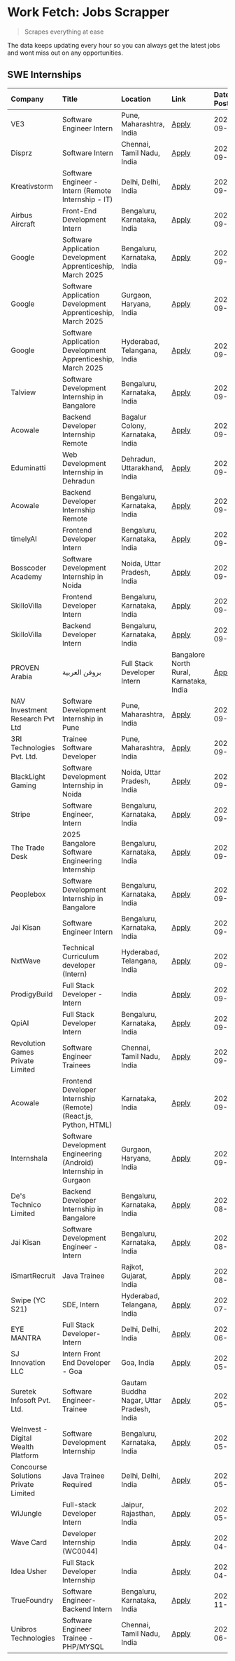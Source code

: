 # Work Fetch: Jobs Scrapper
> Scrapes everything at ease

The data keeps updating every hour so you can always get the latest jobs and wont miss out on any opportunities.

## SWE Internships
<!--START_SECTION:workfetch-->
| Company                             | Title                                                            | Location                                  | Link                                                                                                                                                                                                                                                                            | Date Posted   |
|:------------------------------------|:-----------------------------------------------------------------|:------------------------------------------|:--------------------------------------------------------------------------------------------------------------------------------------------------------------------------------------------------------------------------------------------------------------------------------|:--------------|
| VE3                                 | Software Engineer Intern                                         | Pune, Maharashtra, India                  | [Apply](https://in.linkedin.com/jobs/view/software-engineer-intern-at-ve3-4035258572?position=39&pageNum=0&refId=DGXjZdo4srN2oSpcKKvgXw%3D%3D&trackingId=bgZzhIxb1SatzFow1ZnR5A%3D%3D)                                                                                          | 2024-09-27    |
| Disprz                              | Software Intern                                                  | Chennai, Tamil Nadu, India                | [Apply](https://in.linkedin.com/jobs/view/software-intern-at-disprz-4034165337?position=35&pageNum=0&refId=DGXjZdo4srN2oSpcKKvgXw%3D%3D&trackingId=69EETBfn0M7vjiMk7F%2FISQ%3D%3D)                                                                                              | 2024-09-26    |
| Kreativstorm                        | Software Engineer - Intern (Remote Internship - IT)              | Delhi, Delhi, India                       | [Apply](https://in.linkedin.com/jobs/view/software-engineer-intern-remote-internship-it-at-kreativstorm-4035942071?position=47&pageNum=0&refId=DGXjZdo4srN2oSpcKKvgXw%3D%3D&trackingId=DMGX%2FFCAIbHhEmOzfXnpCA%3D%3D)                                                          | 2024-09-26    |
| Airbus Aircraft                     | Front-End Development Intern                                     | Bengaluru, Karnataka, India               | [Apply](https://in.linkedin.com/jobs/view/front-end-development-intern-at-airbus-aircraft-4034179043?position=54&pageNum=0&refId=DGXjZdo4srN2oSpcKKvgXw%3D%3D&trackingId=pvXxJyINRYm4cbVfPvQbiQ%3D%3D)                                                                          | 2024-09-26    |
| Google                              | Software Application Development Apprenticeship, March 2025      | Bengaluru, Karnataka, India               | [Apply](https://in.linkedin.com/jobs/view/software-application-development-apprenticeship-march-2025-at-google-4032957527?position=2&pageNum=0&refId=DGXjZdo4srN2oSpcKKvgXw%3D%3D&trackingId=0QkHbBE8ypatgnL7Kxkr9A%3D%3D)                                                      | 2024-09-24    |
| Google                              | Software Application Development Apprenticeship, March 2025      | Gurgaon, Haryana, India                   | [Apply](https://in.linkedin.com/jobs/view/software-application-development-apprenticeship-march-2025-at-google-4032958554?position=4&pageNum=0&refId=DGXjZdo4srN2oSpcKKvgXw%3D%3D&trackingId=SV00fjeyrJiJUaeBrkuOYg%3D%3D)                                                      | 2024-09-24    |
| Google                              | Software Application Development Apprenticeship, March 2025      | Hyderabad, Telangana, India               | [Apply](https://in.linkedin.com/jobs/view/software-application-development-apprenticeship-march-2025-at-google-4032957528?position=5&pageNum=0&refId=DGXjZdo4srN2oSpcKKvgXw%3D%3D&trackingId=MrjfDynJldAFG7vDRhIPkg%3D%3D)                                                      | 2024-09-24    |
| Talview                             | Software Development Internship in Bangalore                     | Bengaluru, Karnataka, India               | [Apply](https://in.linkedin.com/jobs/view/software-development-internship-in-bangalore-at-talview-4033703077?position=12&pageNum=0&refId=DGXjZdo4srN2oSpcKKvgXw%3D%3D&trackingId=23Vca4RrFyVvUX25eNz94w%3D%3D)                                                                  | 2024-09-23    |
| Acowale                             | Backend Developer Internship Remote                              | Bagalur Colony, Karnataka, India          | [Apply](https://in.linkedin.com/jobs/view/backend-developer-internship-remote-at-acowale-4030088707?position=20&pageNum=0&refId=DGXjZdo4srN2oSpcKKvgXw%3D%3D&trackingId=nvKbDY5lEH8xscae%2FYvGTw%3D%3D)                                                                         | 2024-09-21    |
| Eduminatti                          | Web Development Internship in Dehradun                           | Dehradun, Uttarakhand, India              | [Apply](https://in.linkedin.com/jobs/view/web-development-internship-in-dehradun-at-eduminatti-4032105381?position=30&pageNum=0&refId=DGXjZdo4srN2oSpcKKvgXw%3D%3D&trackingId=iGHS%2FtTFPAPoB7aSWeoDlQ%3D%3D)                                                                   | 2024-09-21    |
| Acowale                             | Backend Developer Internship Remote                              | Bengaluru, Karnataka, India               | [Apply](https://in.linkedin.com/jobs/view/backend-developer-internship-remote-at-acowale-4030975489?position=13&pageNum=0&refId=DGXjZdo4srN2oSpcKKvgXw%3D%3D&trackingId=NJfaZCmDlD8%2FGAsEGjmdcQ%3D%3D)                                                                         | 2024-09-20    |
| timelyAI                            | Frontend Developer Intern                                        | Bengaluru, Karnataka, India               | [Apply](https://in.linkedin.com/jobs/view/frontend-developer-intern-at-timelyai-4030925040?position=19&pageNum=0&refId=DGXjZdo4srN2oSpcKKvgXw%3D%3D&trackingId=xAa0WdgmpK2rODpf%2FXw6dQ%3D%3D)                                                                                  | 2024-09-20    |
| Bosscoder Academy                   | Software Development Internship in Noida                         | Noida, Uttar Pradesh, India               | [Apply](https://in.linkedin.com/jobs/view/software-development-internship-in-noida-at-bosscoder-academy-4031161323?position=22&pageNum=0&refId=DGXjZdo4srN2oSpcKKvgXw%3D%3D&trackingId=XU1M7dyYbaGtS5tADlX0Wg%3D%3D)                                                            | 2024-09-20    |
| SkilloVilla                         | Frontend Developer Intern                                        | Bengaluru, Karnataka, India               | [Apply](https://in.linkedin.com/jobs/view/frontend-developer-intern-at-skillovilla-4025873510?position=9&pageNum=0&refId=DGXjZdo4srN2oSpcKKvgXw%3D%3D&trackingId=J%2F13Jb9IGphhwHB5bGsU8A%3D%3D)                                                                                | 2024-09-17    |
| SkilloVilla                         | Backend Developer Intern                                         | Bengaluru, Karnataka, India               | [Apply](https://in.linkedin.com/jobs/view/backend-developer-intern-at-skillovilla-4025860894?position=16&pageNum=0&refId=DGXjZdo4srN2oSpcKKvgXw%3D%3D&trackingId=xR6FKDMI2ov1BzxHE9tQPg%3D%3D)                                                                                  | 2024-09-17    |
| PROVEN Arabia | بروفن العربية       | Full Stack Developer Intern                                      | Bangalore North Rural, Karnataka, India   | [Apply](https://in.linkedin.com/jobs/view/full-stack-developer-intern-at-proven-arabia-%D8%A8%D8%B1%D9%88%D9%81%D9%86-%D8%A7%D9%84%D8%B9%D8%B1%D8%A8%D9%8A%D8%A9-4028862862?position=60&pageNum=0&refId=DGXjZdo4srN2oSpcKKvgXw%3D%3D&trackingId=TA4DeaHjh0%2Bo5w4R0TTErw%3D%3D) | 2024-09-17    |
| NAV Investment Research Pvt Ltd     | Software Development Internship in Pune                          | Pune, Maharashtra, India                  | [Apply](https://in.linkedin.com/jobs/view/software-development-internship-in-pune-at-nav-investment-research-pvt-ltd-4027052851?position=10&pageNum=0&refId=DGXjZdo4srN2oSpcKKvgXw%3D%3D&trackingId=5b2r0DKFW4YUmIthNQye6g%3D%3D)                                               | 2024-09-15    |
| 3RI Technologies Pvt. Ltd.          | Trainee  Software Developer                                      | Pune, Maharashtra, India                  | [Apply](https://in.linkedin.com/jobs/view/trainee-software-developer-at-3ri-technologies-pvt-ltd-4026688364?position=31&pageNum=0&refId=DGXjZdo4srN2oSpcKKvgXw%3D%3D&trackingId=NzkFCqB3fM0yShwh6q7tmQ%3D%3D)                                                                   | 2024-09-15    |
| BlackLight Gaming                   | Software Development Internship in Noida                         | Noida, Uttar Pradesh, India               | [Apply](https://in.linkedin.com/jobs/view/software-development-internship-in-noida-at-blacklight-gaming-4026655870?position=25&pageNum=0&refId=DGXjZdo4srN2oSpcKKvgXw%3D%3D&trackingId=Brj7dOgmOsXPc1JH8E13Tw%3D%3D)                                                            | 2024-09-14    |
| Stripe                              | Software Engineer, Intern                                        | Bengaluru, Karnataka, India               | [Apply](https://in.linkedin.com/jobs/view/software-engineer-intern-at-stripe-4008214242?position=3&pageNum=0&refId=DGXjZdo4srN2oSpcKKvgXw%3D%3D&trackingId=ltHVTcxKc7VEU4k%2B05%2F1xQ%3D%3D)                                                                                    | 2024-09-13    |
| The Trade Desk                      | 2025 Bangalore Software Engineering Internship                   | Bengaluru, Karnataka, India               | [Apply](https://in.linkedin.com/jobs/view/2025-bangalore-software-engineering-internship-at-the-trade-desk-3987456531?position=15&pageNum=0&refId=DGXjZdo4srN2oSpcKKvgXw%3D%3D&trackingId=8kBY1VfOHr75RFeiluzSeg%3D%3D)                                                         | 2024-09-11    |
| Peoplebox                           | Software Development Internship in Bangalore                     | Bengaluru, Karnataka, India               | [Apply](https://in.linkedin.com/jobs/view/software-development-internship-in-bangalore-at-peoplebox-4022411601?position=17&pageNum=0&refId=DGXjZdo4srN2oSpcKKvgXw%3D%3D&trackingId=TWhAOeM67DpDcxn7dGSFQA%3D%3D)                                                                | 2024-09-10    |
| Jai Kisan                           | Software Engineer Intern                                         | Bengaluru, Karnataka, India               | [Apply](https://in.linkedin.com/jobs/view/software-engineer-intern-at-jai-kisan-4024075360?position=44&pageNum=0&refId=DGXjZdo4srN2oSpcKKvgXw%3D%3D&trackingId=WeixzD%2FzZn37jvs0e%2F05CA%3D%3D)                                                                                | 2024-09-09    |
| NxtWave                             | Technical Curriculum developer (Intern)                          | Hyderabad, Telangana, India               | [Apply](https://in.linkedin.com/jobs/view/technical-curriculum-developer-intern-at-nxtwave-4020462207?position=49&pageNum=0&refId=DGXjZdo4srN2oSpcKKvgXw%3D%3D&trackingId=c01CuWNGl%2FtW5Km7%2FN26Ig%3D%3D)                                                                     | 2024-09-09    |
| ProdigyBuild                        | Full Stack Developer - Intern                                    | India                                     | [Apply](https://in.linkedin.com/jobs/view/full-stack-developer-intern-at-prodigybuild-4019591942?position=58&pageNum=0&refId=DGXjZdo4srN2oSpcKKvgXw%3D%3D&trackingId=Q0lA92C82oBwCUmJ0yAVmw%3D%3D)                                                                              | 2024-09-08    |
| QpiAI                               | Full Stack Developer Intern                                      | Bengaluru, Karnataka, India               | [Apply](https://in.linkedin.com/jobs/view/full-stack-developer-intern-at-qpiai-4017395346?position=41&pageNum=0&refId=DGXjZdo4srN2oSpcKKvgXw%3D%3D&trackingId=OfBsJgQmbTcYKtrSa5KxvA%3D%3D)                                                                                     | 2024-09-06    |
| Revolution Games Private Limited    | Software Engineer Trainees                                       | Chennai, Tamil Nadu, India                | [Apply](https://in.linkedin.com/jobs/view/software-engineer-trainees-at-revolution-games-private-limited-4015912927?position=33&pageNum=0&refId=DGXjZdo4srN2oSpcKKvgXw%3D%3D&trackingId=cg%2B8onmqFnjZCTJ5zIRYjg%3D%3D)                                                         | 2024-09-02    |
| Acowale                             | Frontend Developer Internship (Remote) (React.js, Python, HTML)  | Karnataka, India                          | [Apply](https://in.linkedin.com/jobs/view/frontend-developer-internship-remote-react-js-python-html-at-acowale-4014663920?position=6&pageNum=0&refId=DGXjZdo4srN2oSpcKKvgXw%3D%3D&trackingId=Ce%2BsUqe6igXDyFC77i0e9Q%3D%3D)                                                    | 2024-09-01    |
| Internshala                         | Software Development Engineering (Android) Internship in Gurgaon | Gurgaon, Haryana, India                   | [Apply](https://in.linkedin.com/jobs/view/software-development-engineering-android-internship-in-gurgaon-at-internshala-4015471580?position=21&pageNum=0&refId=DGXjZdo4srN2oSpcKKvgXw%3D%3D&trackingId=zVQUryfvoOC7UlSYurcomg%3D%3D)                                            | 2024-09-01    |
| De's Technico Limited               | Backend Developer Internship in Bangalore                        | Bengaluru, Karnataka, India               | [Apply](https://in.linkedin.com/jobs/view/backend-developer-internship-in-bangalore-at-de-s-technico-limited-4013798324?position=32&pageNum=0&refId=DGXjZdo4srN2oSpcKKvgXw%3D%3D&trackingId=tKXyMe9dUmQNieyhsFWWhQ%3D%3D)                                                       | 2024-08-30    |
| Jai Kisan                           | Software Development Engineer - Intern                           | Bengaluru, Karnataka, India               | [Apply](https://in.linkedin.com/jobs/view/software-development-engineer-intern-at-jai-kisan-4027288169?position=34&pageNum=0&refId=DGXjZdo4srN2oSpcKKvgXw%3D%3D&trackingId=UX8CRoImaWlj0iJeyLjjrQ%3D%3D)                                                                        | 2024-08-22    |
| iSmartRecruit                       | Java Trainee                                                     | Rajkot, Gujarat, India                    | [Apply](https://in.linkedin.com/jobs/view/java-trainee-at-ismartrecruit-3992301825?position=37&pageNum=0&refId=DGXjZdo4srN2oSpcKKvgXw%3D%3D&trackingId=rQTEzwc0AEo6MHMPJh3d%2BQ%3D%3D)                                                                                          | 2024-08-06    |
| Swipe (YC S21)                      | SDE, Intern                                                      | Hyderabad, Telangana, India               | [Apply](https://in.linkedin.com/jobs/view/sde-intern-at-swipe-yc-s21-3980368092?position=45&pageNum=0&refId=DGXjZdo4srN2oSpcKKvgXw%3D%3D&trackingId=hSAUcn7kgIU5mvFSbg4VpA%3D%3D)                                                                                               | 2024-07-22    |
| EYE MANTRA                          | Full Stack Developer- Intern                                     | Delhi, Delhi, India                       | [Apply](https://in.linkedin.com/jobs/view/full-stack-developer-intern-at-eye-mantra-3960988037?position=52&pageNum=0&refId=DGXjZdo4srN2oSpcKKvgXw%3D%3D&trackingId=bHYoEwHZcTWhMZZCtKOC%2FQ%3D%3D)                                                                              | 2024-06-28    |
| SJ Innovation LLC                   | Intern Front End Developer - Goa                                 | Goa, India                                | [Apply](https://in.linkedin.com/jobs/view/intern-front-end-developer-goa-at-sj-innovation-llc-3931678611?position=23&pageNum=0&refId=DGXjZdo4srN2oSpcKKvgXw%3D%3D&trackingId=1Vh416zTw%2Fryx%2BuxywXhSg%3D%3D)                                                                  | 2024-05-24    |
| Suretek Infosoft Pvt. Ltd.          | Software Engineer-Trainee                                        | Gautam Buddha Nagar, Uttar Pradesh, India | [Apply](https://in.linkedin.com/jobs/view/software-engineer-trainee-at-suretek-infosoft-pvt-ltd-3916999948?position=36&pageNum=0&refId=DGXjZdo4srN2oSpcKKvgXw%3D%3D&trackingId=d0wwq2FE7oG6ZABkcDc6kw%3D%3D)                                                                    | 2024-05-04    |
| WeInvest - Digital Wealth Platform  | Software Development Internship                                  | Bengaluru, Karnataka, India               | [Apply](https://in.linkedin.com/jobs/view/software-development-internship-at-weinvest-digital-wealth-platform-3912867225?position=11&pageNum=0&refId=DGXjZdo4srN2oSpcKKvgXw%3D%3D&trackingId=d41mJ3fJUeTXVFz9EW012w%3D%3D)                                                      | 2024-05-01    |
| Concourse Solutions Private Limited | Java Trainee Required                                            | Delhi, Delhi, India                       | [Apply](https://in.linkedin.com/jobs/view/java-trainee-required-at-concourse-solutions-private-limited-3912869388?position=14&pageNum=0&refId=DGXjZdo4srN2oSpcKKvgXw%3D%3D&trackingId=GVFcfjL6N0wnELupGpHQzw%3D%3D)                                                             | 2024-05-01    |
| WiJungle                            | Full-stack Developer Intern                                      | Jaipur, Rajasthan, India                  | [Apply](https://in.linkedin.com/jobs/view/full-stack-developer-intern-at-wijungle-3912864543?position=43&pageNum=0&refId=DGXjZdo4srN2oSpcKKvgXw%3D%3D&trackingId=IFLVDb3HwUXjj4WEpycr8Q%3D%3D)                                                                                  | 2024-05-01    |
| Wave Card                           | Developer Internship (WC0044)                                    | India                                     | [Apply](https://in.linkedin.com/jobs/view/developer-internship-wc0044-at-wave-card-3900079966?position=51&pageNum=0&refId=DGXjZdo4srN2oSpcKKvgXw%3D%3D&trackingId=wFyUeewwZz6R%2B%2F8dXhuMgA%3D%3D)                                                                             | 2024-04-15    |
| Idea Usher                          | Full Stack Developer Internship                                  | India                                     | [Apply](https://in.linkedin.com/jobs/view/full-stack-developer-internship-at-idea-usher-3879565540?position=27&pageNum=0&refId=DGXjZdo4srN2oSpcKKvgXw%3D%3D&trackingId=EHwrOI2ja13DtSolVDjp1Q%3D%3D)                                                                            | 2024-04-01    |
| TrueFoundry                         | Software Engineer-Backend Intern                                 | Bengaluru, Karnataka, India               | [Apply](https://in.linkedin.com/jobs/view/software-engineer-backend-intern-at-truefoundry-3779508170?position=50&pageNum=0&refId=DGXjZdo4srN2oSpcKKvgXw%3D%3D&trackingId=Cae0QUhbDz6B2Vy8ga2KZA%3D%3D)                                                                          | 2023-11-10    |
| Unibros Technologies                | Software Engineer Trainee - PHP/MYSQL                            | Chennai, Tamil Nadu, India                | [Apply](https://in.linkedin.com/jobs/view/software-engineer-trainee-php-mysql-at-unibros-technologies-3656599241?position=40&pageNum=0&refId=DGXjZdo4srN2oSpcKKvgXw%3D%3D&trackingId=EDvZNO973Rxw0WieUFIT7w%3D%3D)                                                              | 2023-06-12    |
<!--END_SECTION:workfetch-->

